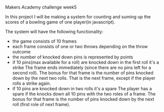 Makers Academy challenge week5

In this project I will be making a system for counting and suming up the scores of a bowling game of one player(in javascript).

The system will have the following functionality:

* the game consists of 10 frames
* each frame consists of one or two throws depending on the throw outcome
* the number of knocked down pins is represented by points
* if 10 pins(max available for a roll) are knocked down in the first roll it's a strike
	The frame ends immediately (since there are no pins left for a second roll).
	The bonus for that frame is the number of pins knocked down by the next two rolls. That is the next frame, except if the player rolls a strike again.
* if 10 pins are knocked down in two rolls it's a spare
	The player has a spare if the knocks down all 10 pins with the two roles of a frame. The bonus for that frame is the number of pins knocked down by the next roll (first role of next frame).
 